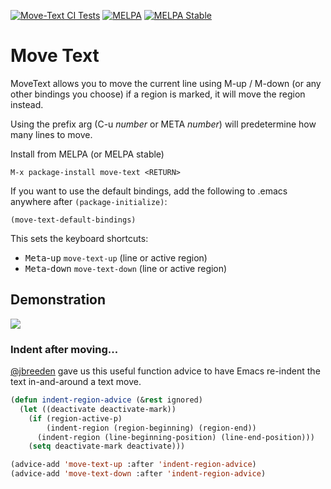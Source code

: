 [![Move-Text CI Tests](https://github.com/emacsfodder/move-text/actions/workflows/test.yml/badge.svg)](https://github.com/emacsfodder/move-text/actions/workflows/test.yml)
[![MELPA](https://melpa.org/packages/move-text-badge.svg)](https://melpa.org/#/move-text)
[![MELPA Stable](https://stable.melpa.org/packages/move-text-badge.svg)](https://stable.melpa.org/#/move-text)

# Move Text

MoveText 
allows you to move the current line using M-up / M-down (or any other bindings you choose)
if a region is marked, it will move the region instead.

Using the prefix arg (C-u *number* or META *number*) will predetermine how many lines to move.

Install from MELPA (or MELPA stable)

```
M-x package-install move-text <RETURN>
```

If you want to use the default bindings, add the following to .emacs
anywhere after `(package-initialize)`:

```
(move-text-default-bindings)
```
This sets the keyboard shortcuts:

-  <kbd>Meta</kbd>-<kbd>up</kbd> `move-text-up` (line or active region)
-  <kbd>Meta</kbd>-<kbd>down</kbd> `move-text-down` (line or active region)

## Demonstration

![](move-text.gif)

### Indent after moving...

[@jbreeden](https://github.com/jbreeden) gave us this useful function advice to have Emacs re-indent the text in-and-around a text move.

```lisp
(defun indent-region-advice (&rest ignored)
  (let ((deactivate deactivate-mark))
    (if (region-active-p)
        (indent-region (region-beginning) (region-end))
      (indent-region (line-beginning-position) (line-end-position)))
    (setq deactivate-mark deactivate)))

(advice-add 'move-text-up :after 'indent-region-advice)
(advice-add 'move-text-down :after 'indent-region-advice)
```
